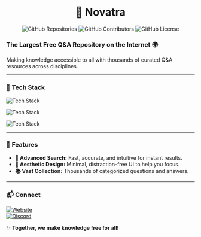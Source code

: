 <div align="center">

# 🌟 **Novatra**  
![GitHub Repositories](https://img.shields.io/badge/Repositores%20:%206-grey?style=for-the-badge&logo=github) ![GitHub Contributors](https://img.shields.io/badge/GitHub%20Contributors%20:%204-grey?style=for-the-badge&logo=github) ![GitHub License](https://img.shields.io/badge/GitHub%20License-grey?style=for-the-badge&logo=github)  

</div>

### **The Largest Free Q&A Repository on the Internet 🌍**  
Making knowledge accessible to all with thousands of curated Q&A resources across disciplines.  

---  

### 🚀 **Tech Stack**  


  
  ![Tech Stack](https://skillicons.dev/icons?i=python,bun)

  ![Tech Stack](https://skillicons.dev/icons?i=html,css,js)

  ![Tech Stack](https://skillicons.dev/icons?i=django,postgres,tailwind)


---

### 📖 **Features**  
- **🔎 Advanced Search:** Fast, accurate, and intuitive for instant results.  
- **🎨 Aesthetic Design:** Minimal, distraction-free UI to help you focus.  
- **📚 Vast Collection:** Thousands of categorized questions and answers.  

---

### 📬 **Connect**  
[![Website](https://img.shields.io/badge/🌐%20Website-grey?style=for-the-badge&logo=website)](https://novatra.in)  
[![Discord](https://img.shields.io/badge/Discord-grey?style=for-the-badge&logo=discord)](https://discord.gg/MShg3kFUuP)  

✨ **Together, we make knowledge free for all!**  



